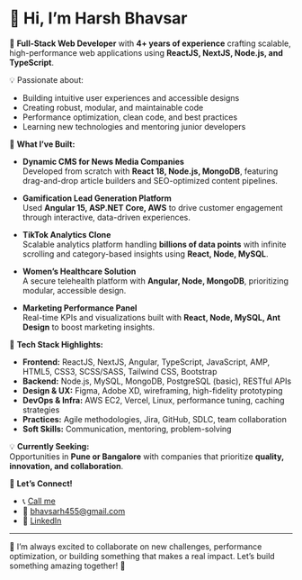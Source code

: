 # 👋 Hi, I’m Harsh Bhavsar

🌟 **Full-Stack Web Developer** with **4+ years of experience** crafting scalable, high-performance web applications using **ReactJS, NextJS, Node.js, and TypeScript**.

💡 Passionate about:
- Building intuitive user experiences and accessible designs
- Creating robust, modular, and maintainable code
- Performance optimization, clean code, and best practices
- Learning new technologies and mentoring junior developers

🚀 **What I’ve Built:**
- **Dynamic CMS for News Media Companies**  
  Developed from scratch with **React 18, Node.js, MongoDB**, featuring drag-and-drop article builders and SEO-optimized content pipelines.

- **Gamification Lead Generation Platform**  
  Used **Angular 15, ASP.NET Core, AWS** to drive customer engagement through interactive, data-driven experiences.

- **TikTok Analytics Clone**  
  Scalable analytics platform handling **billions of data points** with infinite scrolling and category-based insights using **React, Node, MySQL**.

- **Women’s Healthcare Solution**  
  A secure telehealth platform with **Angular, Node, MongoDB**, prioritizing modular, accessible design.

- **Marketing Performance Panel**  
  Real-time KPIs and visualizations built with **React, Node, MySQL, Ant Design** to boost marketing insights.

🔧 **Tech Stack Highlights:**
- **Frontend:** ReactJS, NextJS, Angular, TypeScript, JavaScript, AMP, HTML5, CSS3, SCSS/SASS, Tailwind CSS, Bootstrap  
- **Backend:** Node.js, MySQL, MongoDB, PostgreSQL (basic), RESTful APIs  
- **Design & UX:** Figma, Adobe XD, wireframing, high-fidelity prototyping  
- **DevOps & Infra:** AWS EC2, Vercel, Linux, performance tuning, caching strategies  
- **Practices:** Agile methodologies, Jira, GitHub, SDLC, team collaboration  
- **Soft Skills:** Communication, mentoring, problem-solving  

💡 **Currently Seeking:**  
Opportunities in **Pune or Bangalore** with companies that prioritize **quality, innovation, and collaboration**.  

🔗 **Let’s Connect!**  
- 📞 [Call me](tel:916354987569)  
- 📧 [bhavsarh455@gmail.com](mailto:bhavsarh455@gmail.com)  
- 💼 [LinkedIn](https://www.linkedin.com/in/harshbhavsar2001/)

---

💬 I’m always excited to collaborate on new challenges, performance optimization, or building something that makes a real impact. Let’s build something amazing together! 🚀
